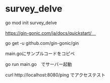 # survey_delve

go mod init survey_delve

https://gin-gonic.com/ja/docs/quickstart/　

go get -u github.com/gin-gonic/gin

main.goにサンプルコードをコピペ

go run main.go　でサーバー起動

curl http://localhost:8080/ping でアクセステスト

```
